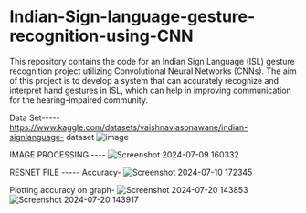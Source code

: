 # Indian-Sign-language-gesture-recognition-using-CNN
This repository contains the code for an Indian Sign Language (ISL) gesture recognition project utilizing Convolutional Neural Networks (CNNs). The aim of this project is to develop a system that can accurately recognize and interpret hand gestures in ISL, which can help in improving communication for the hearing-impaired community.


Data Set-----
https://www.kaggle.com/datasets/vaishnaviasonawane/indian-signlanguage-
dataset 
![image](https://github.com/user-attachments/assets/df36992f-65fc-4603-ba19-ec973760aa66)


IMAGE PROCESSING ----
![Screenshot 2024-07-09 160332](https://github.com/user-attachments/assets/78f14945-61e4-4ec1-a4f6-f365edf2cef0)

RESNET FILE -----
Accuracy-
![Screenshot 2024-07-10 172345](https://github.com/user-attachments/assets/5e880d66-53bd-4e2c-8606-67a160e0358b)

Plotting accuracy on graph-
![Screenshot 2024-07-20 143853](https://github.com/user-attachments/assets/4417da30-c185-4497-a61e-c3990c8ece45)
![Screenshot 2024-07-20 143917](https://github.com/user-attachments/assets/03dbd1a2-b250-4026-b364-25537b2f354b)

